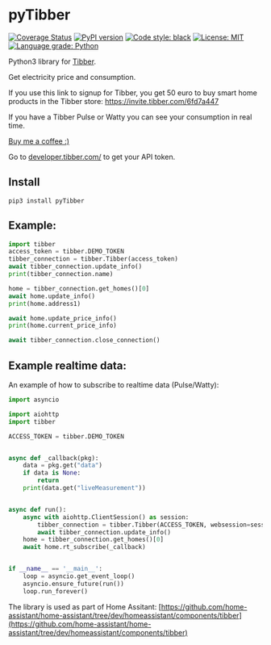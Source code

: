 # pyTibber 
[![Coverage Status](https://coveralls.io/repos/github/Danielhiversen/pyTibber/badge.svg?branch=master)](https://coveralls.io/github/Danielhiversen/pyTibber?branch=master)
[![PyPI version](https://badge.fury.io/py/pyTibber.svg)](https://badge.fury.io/py/pyTibber) 
<a href="https://github.com/ambv/black"><img alt="Code style: black" src="https://img.shields.io/badge/code%20style-black-000000.svg"></a>
<a href="https://github.com/ambv/black/blob/master/LICENSE"><img alt="License: MIT" src="https://black.readthedocs.io/en/stable/_static/license.svg"></a>
[![Language grade: Python](https://img.shields.io/lgtm/grade/python/g/Danielhiversen/pyTibber.svg?logo=lgtm&logoWidth=18)](https://lgtm.com/projects/g/Danielhiversen/pyTibber/context:python)


Python3 library for [Tibber](https://tibber.com/).

Get electricity price and consumption.

If you use this link to signup for Tibber, you get 50 euro to buy smart home products in the Tibber store: https://invite.tibber.com/6fd7a447 

If you have a Tibber Pulse or Watty you can see your consumption in real time.

[Buy me a coffee :)](http://paypal.me/dahoiv)


Go to [developer.tibber.com/](https://developer.tibber.com/) to get your API token.

## Install
```
pip3 install pyTibber
```

## Example:

```python
import tibber
access_token = tibber.DEMO_TOKEN
tibber_connection = tibber.Tibber(access_token)
await tibber_connection.update_info()
print(tibber_connection.name)

home = tibber_connection.get_homes()[0]
await home.update_info()
print(home.address1)

await home.update_price_info()
print(home.current_price_info)

await tibber_connection.close_connection()
```


## Example realtime data:

An example of how to subscribe to realtime data (Pulse/Watty):

```python
import asyncio

import aiohttp
import tibber

ACCESS_TOKEN = tibber.DEMO_TOKEN


async def _callback(pkg):
    data = pkg.get("data")
    if data is None:
        return
    print(data.get("liveMeasurement"))


async def run():
    async with aiohttp.ClientSession() as session:
        tibber_connection = tibber.Tibber(ACCESS_TOKEN, websession=session)
        await tibber_connection.update_info()
    home = tibber_connection.get_homes()[0]
    await home.rt_subscribe(_callback)


if __name__ == '__main__':
    loop = asyncio.get_event_loop()
    asyncio.ensure_future(run())
    loop.run_forever()
```

The library is used as part of Home Assitant: [https://github.com/home-assistant/home-assistant/tree/dev/homeassistant/components/tibber](https://github.com/home-assistant/home-assistant/tree/dev/homeassistant/components/tibber)
